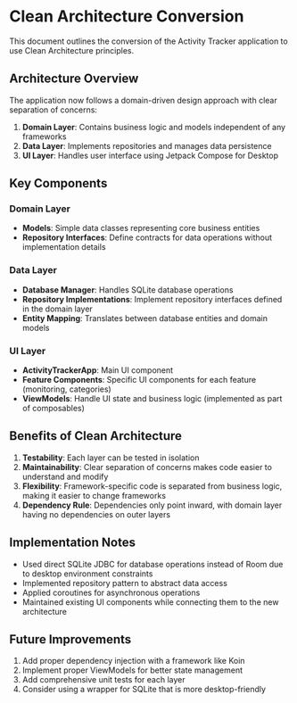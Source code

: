 # Clean Architecture Conversion

This document outlines the conversion of the Activity Tracker application to use Clean Architecture principles.

## Architecture Overview

The application now follows a domain-driven design approach with clear separation of concerns:

1. **Domain Layer**: Contains business logic and models independent of any frameworks
2. **Data Layer**: Implements repositories and manages data persistence
3. **UI Layer**: Handles user interface using Jetpack Compose for Desktop

## Key Components

### Domain Layer

- **Models**: Simple data classes representing core business entities
- **Repository Interfaces**: Define contracts for data operations without implementation details

### Data Layer

- **Database Manager**: Handles SQLite database operations
- **Repository Implementations**: Implement repository interfaces defined in the domain layer
- **Entity Mapping**: Translates between database entities and domain models

### UI Layer

- **ActivityTrackerApp**: Main UI component
- **Feature Components**: Specific UI components for each feature (monitoring, categories)
- **ViewModels**: Handle UI state and business logic (implemented as part of composables)

## Benefits of Clean Architecture

1. **Testability**: Each layer can be tested in isolation
2. **Maintainability**: Clear separation of concerns makes code easier to understand and modify
3. **Flexibility**: Framework-specific code is separated from business logic, making it easier to change frameworks
4. **Dependency Rule**: Dependencies only point inward, with domain layer having no dependencies on outer layers

## Implementation Notes

- Used direct SQLite JDBC for database operations instead of Room due to desktop environment constraints
- Implemented repository pattern to abstract data access
- Applied coroutines for asynchronous operations
- Maintained existing UI components while connecting them to the new architecture

## Future Improvements

1. Add proper dependency injection with a framework like Koin
2. Implement proper ViewModels for better state management
3. Add comprehensive unit tests for each layer
4. Consider using a wrapper for SQLite that is more desktop-friendly
